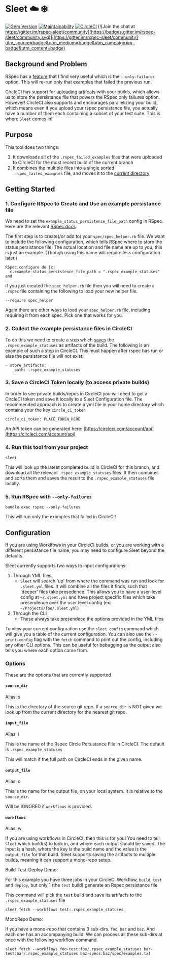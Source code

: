 # Sleet ☁️ ❄️

[![Gem Version](https://badge.fury.io/rb/sleet.svg)](https://badge.fury.io/rb/sleet)
[![Maintainability](https://api.codeclimate.com/v1/badges/7f346b368d72b53ef630/maintainability)](https://codeclimate.com/github/coreyja/sleet/maintainability)
[![CircleCI](https://circleci.com/gh/coreyja/sleet.svg?style=svg)](https://circleci.com/gh/coreyja/sleet)
[![Join the chat at https://gitter.im/rspec-sleet/community](https://badges.gitter.im/rspec-sleet/community.svg)](https://gitter.im/rspec-sleet/community?utm_source=badge&utm_medium=badge&utm_campaign=pr-badge&utm_content=badge)

## Background and Problem

RSpec has a [feature](https://relishapp.com/rspec/rspec-core/v/3-7/docs/command-line/only-failures) that I find very useful which is the `--only-failures` option. This will re-run only that examples that failed the previous run.

CircleCI has support for [uploading artifcats](https://circleci.com/docs/2.0/artifacts/) with your builds, which allows us to store the persistance file that powers the RSpec only failures option.
However! CircleCI also supports and encourages parallelizing your build, which means even if you upload your rspec persistance file, you actually have a number of them each containing a subset of your test suite.
This is where `Sleet` comes in!

## Purpose

This tool does two things:
1. It downloads all of the `.rspec_failed_examples` files that were uploaded to CircleCI for the most recent build of the current branch
2. It combines the multiple files into a single sorted `.rspec_failed_examples` file, and moves it to the [current directory](https://github.com/coreyja/CRSPFA/issues/1)

## Getting Started

### 1. Configure RSpec to Create and Use an example persistance file

We need to set the `example_status_persistence_file_path` config in RSpec. Here are the relevant [RSpec docs](https://relishapp.com/rspec/rspec-core/v/3-7/docs/command-line/only-failures#background).

The first step is to create(/or add to) your `spec/spec_helper.rb` file. We want to include the following configuration, which tells RSpec where to store the status persistance file. The actual location and file name are up to you, this is just an example. (Though using this name will require less configuration later.)

```
RSpec.configure do |c|
  c.example_status_persistence_file_path = ".rspec_example_statuses"
end
```

if you just created the `spec_helper.rb` file then you will need to create a `.rspec` file containing the following to load your new helper file.

```
--require spec_helper
```

Again there are other ways to load your `spec_helper.rb` file, including requiring it from each spec. Pick one that works for you.

### 2. Collect the example persistance files in CircleCI

To do this we need to create a step which [saves](https://circleci.com/docs/2.0/artifacts/) the `.rspec_example_statuses` as artifacts of the build. The following is an example of such a step in CircleCI. This must happen after rspec has run or else the persistance file will not exist.

```
- store_artifacts:
    path: .rspec_example_statuses

```

### 3. Save a CircleCI Token locally (to access private builds)

In order to see private builds/repos in CircleCI you will need to get a CircleCI token and save it locally to a Sleet Configuration file.
The recommended approach is to create a yml file in your home directory which contains your the key `circle_ci_token`

```
circle_ci_token: PLACE_TOKEN_HERE
```

An API token can be generated here: [https://circleci.com/account/api](https://circleci.com/account/api)

### 4. Run this tool from your project

```
sleet
```

This will look up the latest completed build in CircleCI for this branch, and download all the relevant `.rspec_example_statuses` files. It then combines and sorts them and saves the result to the `.rspec_example_statuses` file locally.

### 5. Run RSpec with `--only-failures`

```
bundle exec rspec --only-failures
```

This will run only the examples that failed in CircleCI!

## Configuration

If you are using Worklfows in your CircleCI builds, or you are working with a different persistance file name, you may need to configure Sleet beyond the defaults.

Sleet currently supports two ways to input configurations:

1. Through YML files
    - `Sleet` will search 'up' from where the command was run and look for `.sleet.yml` files. It will combine all the files it finds, such that 'deeper' files take presedence. This allows you to have a user-level config at `~/.sleet.yml` and have project specific files which take presendence over the user level config (ex: `~/Projects/foo/.sleet.yml`)
2. Through the CLI
    - These always take presendece the options provided in the YML files

To view your current configuration use the `sleet config` command which will give you a table of the current configuration. You can also use the `--print-config` flag with the `fetch` command to print out the config, including any other CLI options. This can be useful for bebugging as the output also tells you where each option came from.

### Options

These are the options that are currently supported

#### `source_dir`

Alias: s

This is the directory of the source git repo. If a `source_dir` is NOT given we look up from the current directory for the nearest git repo.

#### `input_file`

Alias: i

This is the name of the Rspec Circle Persistance File in CircleCI. The default is `.rspec_example_statuses`

This will match if the full path on CircleCI ends in the given name.

#### `output_file`

Alias: o

This is the name for the output file, on your local system. It is relative to the `source_dir`.

Will be IGNORED if `workflows` is provided.

#### `workflows`

Alias: w

If you are using workflows in CircleCI, then this is for you! You need to tell `Sleet` which build(s) to look in, and where each output should be saved.
The input is a hash, where the key is the build name and the value is the `output_file` for that build. Sleet supports saving the artifacts to multiple builds, meaning it can support a mono-repo setup.

Build-Test-Deploy Demo:

For this example you have three jobs in your CircleCI Workflow, `build`, `test` and `deploy`, but only 1 (the `test` build) generate an Rspec persistance file

This command will pick the `test` build and save its artifacts to the `.rspec_example_statuses` file

```
sleet fetch --workflows test:.rspec_example_statuses
```

MonoRepo Demo:

If you have a mono-repo that contains 3 sub-dirs. `foo`, `bar` and `baz`. And each one has an accompanying build. We can process all these sub-dirs at once with the following workflow command.

```
sleet fetch --workflows foo-test:foo/.rpsec_example_statuses bar-test:bar/.rspec_example_statuses baz-specs:baz/spec/examples.txt
```
